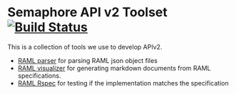 # Semaphore API v2 Toolset [![Build Status](https://semaphoreci.com/api/v1/renderedtext/api-dev-tools/branches/master/badge.svg)](https://semaphoreci.com/renderedtext/api-dev-tools)

This is a collection of tools we use to develop APIv2.

- [RAML parser](raml_parser/README.md) for parsing RAML json object files
- [RAML visualizer](raml_visualizer/README.md) for generating markdown documents from RAML specifications.
- [RAML Rspec](raml_rspec/README.md) for testing if the implementation matches the specification
